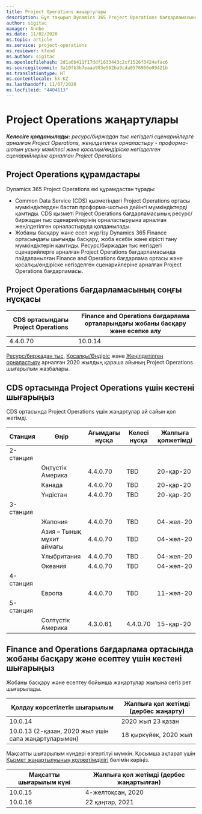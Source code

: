 ```yaml
---
title: Project Operations жаңартулары
description: Бұл тақырып Dynamics 365 Project Operations бағдарламасының шығарылған нұсқалары туралы ақпарат береді.
author: sigitac
manager: Annbe
ms.date: 11/02/2020
ms.topic: article
ms.service: project-operations
ms.reviewer: kfend
ms.author: sigitac
ms.openlocfilehash: 2d1a6b411f17ddf1633443c2cf1526f3424efac6
ms.sourcegitcommit: 3a10fb3b7eaaa983e562ba9cda0576966e09421b
ms.translationtype: HT
ms.contentlocale: kk-KZ
ms.lasthandoff: 11/07/2020
ms.locfileid: "4404113"
---
```

# <a name="project-operations-updates"></a>Project Operations жаңартулары

_**Келесіге қолданылады:** ресурс/биржадан тыс негіздегі сценарийлерге арналған Project Operations, жеңілдетілген орналастыру - проформа-шотын ұсыну мәмілесі және қосалқы/өндіріске негізделген сценарийлеріне арналған Project Operations_

## <a name="project-operations-components"></a>Project Operations құрамдастары

Dynamics 365 Project Operations екі құрамдастан тұрады:

- Common Data Service (CDS) қызметіндегі Project Operations ортасы мүмкіндіктерден бастап проформа-шотына дейінгі мүмкіндіктерді қамтиды. CDS қызметі Project Operations бағдарламасының ресурс/биржадан тыс сценарийлерінің орналастыруына арналған жеңілдетілген орналастыруда қолданылады.
- Жобаны басқару және есеп жүргізу Dynamics 365 Finance ортасындағы шығынды басқару, жоба есебін және кірісті тану мүмкіндіктерін қамтиды. Ресурс/биржадан тыс негіздегі сценарийлерге арналған Project Operations бағдарламасында пайдаланылған Finance and Operations бағдарлама ортасы және қосалқы/өндіріске негізделген сценарийлеріне арналған Project Operations бағдарламасы.

## <a name="project-operations-latest-version"></a>Project Operations бағдарламасының соңғы нұсқасы

| CDS ортасындағы Project Operations | Finance and Operations бағдарлама орталарындағы жобаны басқару және есепке алу |
| --- | --- |
| 4.4.0.70 | 10.0.14 |

[Ресурс/биржадан тыс](whats-new-nov-2020-resource-based.md), [Қосалқы/Өндіріс](../prod-pma/whats-new/whats-new-nov-2020-production-based.md) және [Жеңілдетілген орналастыру](../pro/whats-new/whats-new-nov-2020-lite.md) арналған 2020 жылдың қараша айының Project Operations шығарылым жазбалары.

## <a name="release-schedule-for-project-operations-on-cds-environment"></a>CDS ортасында Project Operations үшін кестені шығарыңыз

CDS ортасында Project Operations үшін жаңартулар ай сайын қол жетімді. 

| Станция   | Өңір        | Ағымдағы нұсқа | Келесі нұсқа | Жалпыға қолжетімді |
|-----------|---------------|-----------------|--------------|---------------------|
| 2-станция |   &nbsp;      |    &nbsp;       | &nbsp;       |      &nbsp;         |
|   &nbsp;  | Оңтүстік Америка |  4.4.0.70       | TBD     | 20-қар-20           |
|    &nbsp; | Канада        |  4.4.0.70       | TBD     | 20-қар-20           |
|   &nbsp;  | Үндістан         |  4.4.0.70       | TBD     | 20-қар-20           |
| 3-станция  |      &nbsp;   |     &nbsp;      |     &nbsp;   |      &nbsp;         |
|   &nbsp;  | Жапония         |  4.4.0.70       | TBD     | 04-жел-20           |
|   &nbsp;  | Азия – Тынық мұхит аймағы  |  4.4.0.70       | TBD     | 04-жел-20           |
|   &nbsp;  | Ұлыбритания |  4.4.0.70       | TBD     | 04-жел-20           |
|   &nbsp;  | Океания       |  4.4.0.70       | TBD     | 04-жел-20           |
| 4-станция |     &nbsp;    |     &nbsp;      |     &nbsp;   |      &nbsp;         |
|   &nbsp;  | Европа        |  4.4.0.70       | TBD     | 11-жел-20           |
| 5-станция |     &nbsp;    |     &nbsp;      |     &nbsp;   |      &nbsp;         |
|   &nbsp;  | Солтүстік Америка | 4.3.0.61        | 4.4.0.70     | 15-қар-20           |

## <a name="release-schedule-for-project-management-and-accounting-in-the-finance-and-operations-apps-environment"></a>Finance and Operations бағдарлама ортасында жобаны басқару және есептеу үшін кестені шығарыңыз

Жобаны басқару және есептеу бойынша жаңартулар жылына сегіз рет шығарылады.

| Қолдау көрсетілетін шығарылым | Жалпыға қол жетімді (дербес жаңарту) |
| --- | --- |
| 10.0.14 | 2020 жыл 23 қазан |
| 10.0.13 (2-қазан, 2020 жыл үшін сапа жаңартуларымен) | 18 қыркүйек, 2020 жыл |

Мақсатты шығарылым күндері өзгертілуі мүмкін. Қосымша ақпарат үшін [Қызмет жаңартылуының қолжетімділігі](https://docs.microsoft.com/dynamics365/fin-ops-core/fin-ops/get-started/public-preview-releases?toc=/dynamics365/finance/toc.json) бөлімін көріңіз.

| Мақсатты шығарылым күні | Жалпыға қол жетімді (дербес жаңартылған) |
| --- | --- |
| 10.0.15 | 4-желтоқсан, 2020 |
| 10.0.16 | 22 қаңтар, 2021 |

